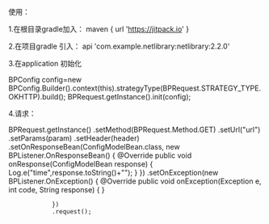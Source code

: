 使用：

1.在根目录gradle加入：     maven { url 'https://jitpack.io' }


2.在项目gradle 引入： 
api 'com.example.netlibrary:netlibrary:2.2.0'

3.在application 初始化

 BPConfig config=new BPConfig.Builder().context(this).strategyType(BPRequest.STRATEGY_TYPE.OKHTTP).build();
 BPRequest.getInstance().init(config);

4.请求：


BPRequest.getInstance()
    .setMethod(BPRequest.Method.GET)
    .setUrl("url")
    .setParams(param)
    .setHeader(header)
    .setOnResponseBean(ConfigModelBean.class, new BPListener.OnResponseBean<ConfigModelBean>() {
                    @Override
                    public void onResponse(ConfigModelBean response) {
                        Log.e("time",response.toString()+"");
                    }
                })
                .setOnException(new BPListener.OnException() {
                    @Override
                    public void onException(Exception e, int code, String response) {
                    }

                })
                .request();
